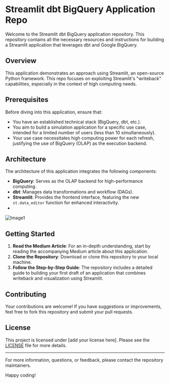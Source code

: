 # Streamlit dbt BigQuery Application Repo

Welcome to the Streamlit dbt BigQuery application repository. This repository contains all the necessary resources and instructions for building a Streamlit application that leverages dbt and Google BigQuery.

## Overview

This application demonstrates an approach using Streamlit, an open-source Python framework. This repo focuses on exploiting Streamlit's "writeback" capabilities, especially in the context of high computing needs.

## Prerequisites

Before diving into this application, ensure that:

- You have an established technical stack (BigQuery, dbt, etc.).
- You aim to build a simulation application for a specific use case, intended for a limited number of users (less than 10 simultaneously).
- Your use case necessitates high computing power for each refresh, justifying the use of BigQuery (OLAP) as the execution backend.

## Architecture

The architecture of this application integrates the following components:

- **BigQuery**: Serves as the OLAP backend for high-performance computing.
- **dbt**: Manages data transformations and workflow (DAGs).
- **Streamlit**: Provides the frontend interface, featuring the new `st.data_editor` function for enhanced interactivity.
- 
![Image1](https://github.com/gabriellongou/streamlit-dbt-writeback/assets/100798152/1ebd5877-b329-4196-9eda-3914e25759ed)

## Getting Started

1. **Read the Medium Article**: For an in-depth understanding, start by reading the accompanying Medium article about this application.
2. **Clone the Repository**: Download or clone this repository to your local machine.
3. **Follow the Step-by-Step Guide**: The repository includes a detailed guide to building your first draft of an application that combines writeback and visualization using Streamlit.

## Contributing

Your contributions are welcome! If you have suggestions or improvements, feel free to fork this repository and submit your pull requests.

## License

This project is licensed under [add your license here]. Please see the [LICENSE](LICENSE.md) file for more details.

---

For more information, questions, or feedback, please contact the repository maintainers.

Happy coding!
